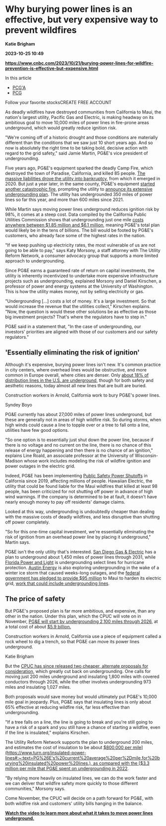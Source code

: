# Why burying power lines is an effective, but very expensive way to prevent wildfires
**Katie Brigham**

**2023-10-25 10:49**

**https://www.cnbc.com/2023/10/21/burying-power-lines-for-wildfire-prevention-is-effective-but-expensive.html**

In this article

*   [PCG'A](https://www.cnbc.com/quotes/PCG'A)
*   [PCG](https://www.cnbc.com/quotes/PCG)

Follow your favorite stocksCREATE FREE ACCOUNT

As deadly wildfires have destroyed communities from California to Maui, the nation's largest utility, Pacific Gas and Electric, is making headway on its ambitious goal to move 10,000 miles of power lines in fire-prone areas underground, which would greatly reduce ignition risk.

"We're coming off of a historic drought and those conditions are materially different than the conditions that we saw just 10 short years ago. And so now is absolutely the right time to be taking bold, decisive action with regard to the grid safety," said Jamie Martin, PG&E's vice president of undergrounding.

Five years ago, PG&E's equipment sparked the deadly Camp Fire, which destroyed the town of Paradise, California, and killed 85 people. [The massive liabilities drove the utility into bankruptcy](https://www.cnbc.com/2019/01/29/pge-owner-of-biggest-us-power-utility-files-for-bankruptcy.html), from which it emerged in 2020. But just a year later, in the same county, PG&E's equipment [started another catastrophic fire](https://www.cnbc.com/2022/01/05/california-finds-pge-equipment-responsible-for-massive-dixie-fire-.html), prompting the utility to [announce its extensive undergrounding plan](https://www.nytimes.com/2021/07/21/business/energy-environment/pge-underground-powerlines-wildfires.html). The utility has undergrounded 350 miles of power lines so far this year, and more than 600 miles since 2021.

While Martin says moving power lines underground reduces ignition risk by 98%, it comes at a steep cost. Data compiled by the California Public Utilities Commission shows that undergrounding just one mile [costs anywhere between $1.85 million and $6.1 million](https://www.cpuc.ca.gov/industries-and-topics/electrical-energy/infrastructure/electric-reliability/undergrounding-program-description#:~:text=How%20Much%20Does%20it%20Cost,to%20%246.072%20million%20per%20mile.), meaning PG&E's total plan would likely be in the tens of billions. The bill would be footed by PG&E's customers, who already face some of the highest rates in the nation.

"If we keep pushing up electricity rates, the most vulnerable of us are not going to be able to pay," says Katy Morsony, a staff attorney with The Utility Reform Network, a consumer advocacy group that supports a more limited approach to undergrounding.

Since PG&E earns a guaranteed rate of return on capital investments, the utility is inherently incentivized to undertake more expensive infrastructure projects such as undergrounding, explained Morsony and Daniel Kirschen, a professor of power and energy systems at the University of Washington. This is how the utility makes money, not by selling electricity or gas.

"Undergrounding \[...\] costs a lot of money. It's a large investment. So that would increase the revenue that the utilities collect," Kirschen explains. "Now, the question is would these other solutions be as effective as those big investment projects? That's where the regulators have to step in."

PG&E said in a statement that, "In the case of undergrounding, our investors' priorities are aligned with those of our customers and our safety regulators."

'Essentially eliminating the risk of ignition'
----------------------------------------------

Although it's expensive, burying power lines isn't new. It's common practice in city centers, where overhead lines would be obstructive, and more common in Europe overall, where cities are denser. Only [about 18% of distribution lines in the U.S. are underground](https://www.instituteforenergyresearch.org/the-grid/pge-to-bury-transmission-lines-at-cost-of-2-million-per-mile/), though for both safety and aesthetic reasons, today almost all new lines that are built are buried.

Construction workers in Arnold, California work to bury PG&E's power lines.

Syndey Boyo

PG&E currently has about 27,000 miles of power lines underground, but these are generally not in areas of high wildfire risk. So during storms, when high winds could cause a line to topple over or a tree to fall onto a line, utilities have few good options.

"So one option is to essentially just shut down the power line, because if there is no voltage and no current on the line, there is no chance of this release of energy happening and then there is no chance of an ignition," explains Line Roald, an associate professor at the University of Wisconsin-Madison whose work includes modeling the risk of wildfire ignition and power outages in the electric grid.

Indeed, PG&E has been implementing [Public Safety Power Shutoffs](https://www.pge.com/en_US/residential/outages/public-safety-power-shuttoff/learn-about-psps.page) in California since 2019, affecting millions of people. Hawaiian Electric, the utility that could be found liable for the Maui wildfires that killed at least 98 people, has been criticized for not shutting off power in advance of high wind warnings. If the company is determined to be at fault, it doesn't have nearly enough money to pay off residents' damage claims.

Looked at this way, undergrounding is undoubtedly cheaper than dealing with the massive costs of deadly wildfires, and less disruptive than shutting off power completely.

"So for this one-time capital investment, we're essentially eliminating the risk of ignition from an overhead power line by placing it underground," Martin says.

PG&E isn't the only utility that's interested. [San Diego Gas & Electric](https://www.sdge.com/sites/default/files/documents/FINAL_S2270083_StrategicUnderground_FS.pdf) has a plan to underground about 1,450 miles of power lines through 2031, while [Florida Power and Light](https://www.fpl.com/reliability/storm-secure-underground-program.html#:~:text=The%20program%20replaces%20overhead%20neighborhood,day%2Dto%2Dday%20conditions.) is undergrounding select lines for hurricane protection. [Austin Energy](https://www.kvue.com/article/news/local/austin-energy-study-underground-power-lines/269-507749f8-7ca7-42d1-a1f9-c8fa2d3e42d5) is also exploring undergrounding in the wake of a winter ice storm that caused weeks-long outages, and the [federal government has pledged to provide $95 million](https://www.cnbc.com/2023/08/30/biden-pledges-95-million-to-shore-up-hawaiis-electric-grid-after-deadly-wildfires.html) to Maui to harden its electric grid, [work that could include undergrounding lines](https://www.mauinews.com/news/local-news/2023/09/energy-secretary-talks-electric-grid-improvements-federal-fund/#:~:text=WAILUKU%20%E2%80%94%20The%20U.S.%20Secretary%20of,of%20devastating%20wildfires%20on%20Maui.).

The price of safety
-------------------

But PG&E's proposed plan is far more ambitious, and expensive, than any other in the nation. Under this plan, which the CPUC will vote on in November, [PG&E will start by undergrounding 2,100 miles through 2026](https://www.pgecurrents.com/articles/3806-pg-e-responds-inaccurate-claims-cost-effectiveness-powerline-undergrounding-program-reducing-wildfire-risk#:~:text=PG%26E%27s%20current%20General%20Rate%20Case%20application%2C%20which%20accounts%20for%20system%20investments%20and%20rates%20from%202023%20to%202026%2C%20includes%20a%20request%20to%20fund%202%2C100%20miles%20of%20undergrounding%2C%20among%20many%20other%20wildfire%2Dmitigation%20measures), at a total cost of about [$5.9 billion.](https://docs.cpuc.ca.gov/PublishedDocs/Efile/G000/M520/K114/520114360.PDF)

Construction workers in Arnold, California use a piece of equipment called a rock wheel to dig a trench, so that PG&E can move its power lines underground.

Katie Brigham

But the [CPUC has since released two cheaper, alternate proposals for consideration](https://www.cpuc.ca.gov/news-and-updates/all-news/cpuc-releases-two-pds-in-response-to-pge-request-for-new-investments-2023), which greatly cut back on undergrounding. One calls for moving just 200 miles underground and insulating 1,800 miles with covered conductors through 2026, while the other involves undergrounding 973 miles and insulating 1,027 miles.

Both proposals would save money but would ultimately put PG&E's 10,000 mile goal in jeopardy. Plus, PG&E says that insulating lines is only about 65% effective at reducing wildfire risk, far less effective than undergrounding.

"If a tree falls on a line, the line is going to break and you're still going to have a risk of a spark and you still have a chance of starting a wildfire, even if the line is insulated," explains Kirschen.

The Utility Reform Network supports the plan to underground 200 miles, and estimates the cost of insulation to be about [$800,000 per mile](https://www.turn.org/insulated-power-lines#:~:text=PG%26E's%20current%20average%20per%2Dmile,for%20burying%20insulated%20power%20lines.), as compared with the [$3.3 million per mile that PG&E spent on undergrounding in 2022](https://www.pgecurrents.com/articles/3806-pg-e-responds-inaccurate-claims-cost-effectiveness-powerline-undergrounding-program-reducing-wildfire-risk#:~:text=%E2%80%AFWe%20anticipate%20the%20undergrounding%20cost%20per%20mile%20will%20continue%20to%20decrease%20as%20the%20scale%20of%20the%20project%20increases%2C%20from%20approximately%20%243.3%20million%20per%20mile%20in%202022).

"By relying more heavily on insulated lines, we can do the work faster and we can deliver that wildfire safety more quickly to those different communities," Morsony says.

Come November, the CPUC will decide on a path forward for PG&E, with both wildfire risk and customers' utility bills hanging in the balance.

[**Watch the video to learn more about what it takes to move power lines underground.**](https://www.cnbc.com/video/2023/10/21/burying-power-lines-for-wildfire-prevention-is-effective-but-expensive.html)